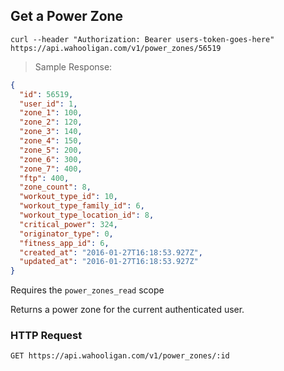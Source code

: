 ## Get a Power Zone

```shell
curl --header "Authorization: Bearer users-token-goes-here" https://api.wahooligan.com/v1/power_zones/56519
```

> Sample Response:

```json
{
  "id": 56519,
  "user_id": 1,
  "zone_1": 100,
  "zone_2": 120,
  "zone_3": 140,
  "zone_4": 150,
  "zone_5": 200,
  "zone_6": 300,
  "zone_7": 400,
  "ftp": 400,
  "zone_count": 8,
  "workout_type_id": 10,
  "workout_type_family_id": 6,
  "workout_type_location_id": 8,
  "critical_power": 324,
  "originator_type": 0,
  "fitness_app_id": 6,
  "created_at": "2016-01-27T16:18:53.927Z",
  "updated_at": "2016-01-27T16:18:53.927Z"
}
```

Requires the `power_zones_read` scope

Returns a power zone for the current authenticated user.

### HTTP Request

`GET https://api.wahooligan.com/v1/power_zones/:id`
